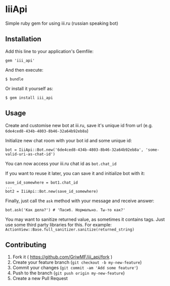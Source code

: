 # IiiApi

Simple ruby gem for using iii.ru (russian speaking bot)

## Installation

Add this line to your application's Gemfile:

    gem 'iii_api'

And then execute:

    $ bundle

Or install it yourself as:

    $ gem install iii_api

## Usage

Create and customise new bot at iii.ru, save it's unique id from url (e.g. `6de4ced8-434b-4803-8b46-32a64b92eb8a`)

Initialize new chat room with your bot id and some unique id:

    bot = IiiApi::Bot.new('6de4ced8-434b-4803-8b46-32a64b92eb8a', 'some-valid-uri-as-chat-id')

You can now access your iii.ru chat id as `bot.chat_id`

If you want to reuse it later, you can save it and initialize bot with it:

    save_id_somewhere = bot1.chat_id
    ...
    bot2 = IiiApi::Bot.new(save_id_somewhere)

Finally, just call the `ask` method with your message and receive answer:

    bot.ask('Как дела?') # 'Пасиб. Нормально. Ты-то как?'

You may want to sanitize returned value, as sometimes it contains tags. Just use some third party libraries for this.
For example: `ActionView::Base.full_sanitizer.sanitize(returned_string)`

## Contributing

1. Fork it ( https://github.com/GriwMF/iii_api/fork )
2. Create your feature branch (`git checkout -b my-new-feature`)
3. Commit your changes (`git commit -am 'Add some feature'`)
4. Push to the branch (`git push origin my-new-feature`)
5. Create a new Pull Request
